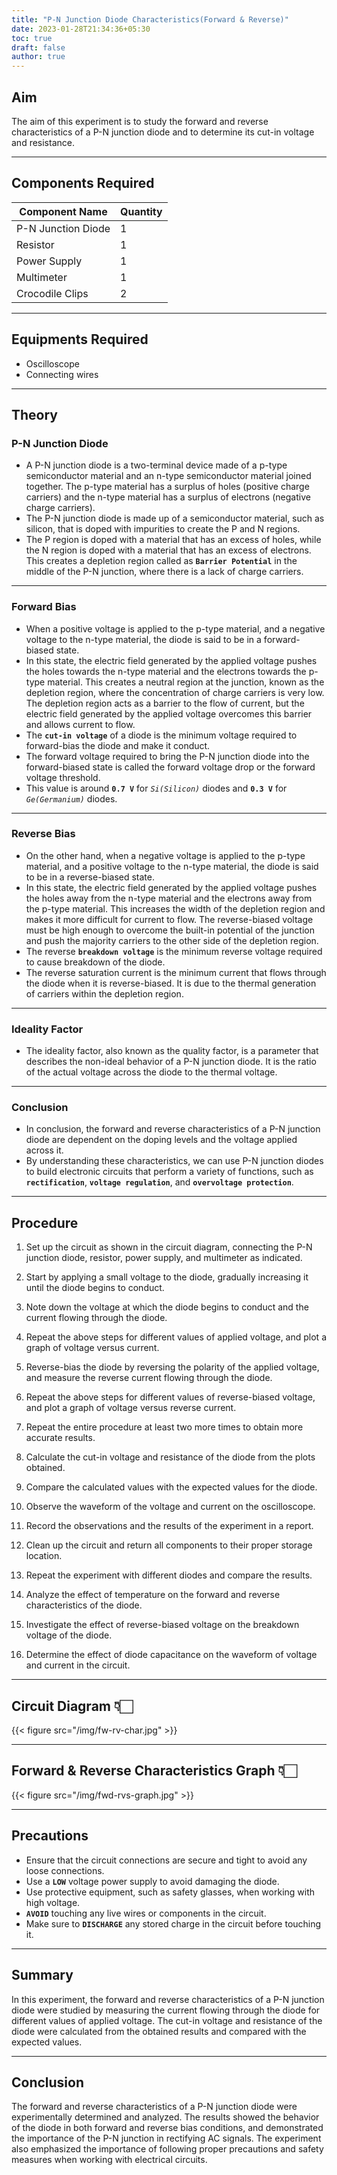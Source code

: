 ```yaml
---
title: "P-N Junction Diode Characteristics(Forward & Reverse)"
date: 2023-01-28T21:34:36+05:30
toc: true
draft: false
author: true
---
```



## Aim
The aim of this experiment is to study the forward and reverse characteristics of a P-N junction diode and to determine its cut-in voltage and resistance.

---

## Components Required
| Component Name | Quantity |
|----------------|----------|
| P-N Junction Diode | 1       |
| Resistor |     1      |
| Power Supply | 1    |
| Multimeter | 1     |
| Crocodile Clips | 2   |

---

## Equipments Required
- Oscilloscope
- Connecting wires

---

## Theory

### P-N Junction Diode
 - A P-N junction diode is a two-terminal device made of a p-type semiconductor material and an n-type semiconductor material joined together. The p-type material has a surplus of holes (positive charge carriers) and the n-type material has a surplus of electrons (negative charge carriers).
 - The P-N junction diode is made up of a semiconductor material, such as silicon, that is doped with impurities to create the P and N regions. 
 - The P region is doped with a material that has an excess of holes, while the N region is doped with a material that has an excess of electrons. This creates a depletion region called as **```Barrier Potential```** in the middle of the P-N junction, where there is a lack of charge carriers.

---

### Forward Bias
 - When a positive voltage is applied to the p-type material, and a negative voltage to the n-type material, the diode is said to be in a forward-biased state.  
 - In this state, the electric field generated by the applied voltage pushes the holes towards the n-type material and the electrons towards the p-type material. This creates a neutral region at the junction, known as the depletion region, where the concentration of charge carriers is very low. The depletion region acts as a barrier to the flow of current, but the electric field generated by the applied voltage overcomes this barrier and allows current to flow.
 - The **```cut-in voltage```** of a diode is the minimum voltage required to forward-bias the diode and make it conduct.
 - The forward voltage required to bring the P-N junction diode into the forward-biased state is called the forward voltage drop or the forward voltage threshold. 
 - This value is around **```0.7 V```** for *```Si(Silicon)```* diodes and **```0.3 V```** for *```Ge(Germanium)```* diodes.

---

### Reverse Bias
 - On the other hand, when a negative voltage is applied to the p-type material, and a positive voltage to the n-type material, the diode is said to be in a reverse-biased state. 
 - In this state, the electric field generated by the applied voltage pushes the holes away from the n-type material and the electrons away from the p-type material. This increases the width of the depletion region and makes it more difficult for current to flow. The reverse-biased voltage must be high enough to overcome the built-in potential of the junction and push the majority carriers to the other side of the depletion region. 
 - The reverse **```breakdown voltage```** is the minimum reverse voltage required to cause breakdown of the diode.
 - The reverse saturation current is the minimum current that flows through the diode when it is reverse-biased. It is due to the thermal generation of carriers within the depletion region.

---

### Ideality Factor
 - The ideality factor, also known as the quality factor, is a parameter that describes the non-ideal behavior of a P-N junction diode. It is the ratio of the actual voltage across the diode to the thermal voltage.

---
### Conclusion
 - In conclusion, the forward and reverse characteristics of a P-N junction diode are dependent on the doping levels and the voltage applied across it. 
 - By understanding these characteristics, we can use P-N junction diodes to build electronic circuits that perform a variety of functions, such as **```rectification```**, **```voltage regulation```**, and **```overvoltage protection```**.

---
## Procedure
1. Set up the circuit as shown in the circuit diagram, connecting the P-N junction diode, resistor, power supply, and multimeter as indicated.

2. Start by applying a small voltage to the diode, gradually increasing it until the diode begins to conduct.

3. Note down the voltage at which the diode begins to conduct and the current flowing through the diode.

4. Repeat the above steps for different values of applied voltage, and plot a graph of voltage versus current.

5. Reverse-bias the diode by reversing the polarity of the applied voltage, and measure the reverse current flowing through the diode.

6. Repeat the above steps for different values of reverse-biased voltage, and plot a graph of voltage versus reverse current.

7. Repeat the entire procedure at least two more times to obtain more accurate results.

8. Calculate the cut-in voltage and resistance of the diode from the plots obtained.

9. Compare the calculated values with the expected values for the diode.

10. Observe the waveform of the voltage and current on the oscilloscope.

11. Record the observations and the results of the experiment in a report.

12. Clean up the circuit and return all components to their proper storage location.

13. Repeat the experiment with different diodes and compare the results.

14. Analyze the effect of temperature on the forward and reverse characteristics of the diode.

15. Investigate the effect of reverse-biased voltage on the breakdown voltage of the diode.

16. Determine the effect of diode capacitance on the waveform of voltage and current in the circuit.

---
## Circuit Diagram 👇🏻
{{< figure src="/img/fw-rv-char.jpg" >}}

---

## Forward & Reverse Characteristics Graph 👇🏻
{{< figure src="/img/fwd-rvs-graph.jpg" >}}

---
## Precautions
 - Ensure that the circuit connections are secure and tight to avoid any loose connections.
 - Use a **```LOW```** voltage power supply to avoid damaging the diode.
 - Use protective equipment, such as safety glasses, when working with high voltage.
 - **```AVOID```** touching any live wires or components in the circuit.
 - Make sure to **```DISCHARGE```** any stored charge in the circuit before touching it.

---
## Summary
In this experiment, the forward and reverse characteristics of a P-N junction diode were studied by measuring the current flowing through the diode for different values of applied voltage. The cut-in voltage and resistance of the diode were calculated from the obtained results and compared with the expected values.

---
## Conclusion
The forward and reverse characteristics of a P-N junction diode were experimentally determined and analyzed. The results showed the behavior of the diode in both forward and reverse bias conditions, and demonstrated the importance of the P-N junction in rectifying AC signals. The experiment also emphasized the importance of following proper precautions and safety measures when working with electrical circuits.

